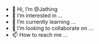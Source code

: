 - 👋 Hi, I’m @Jathing
- 👀 I’m interested in ...
- 🌱 I’m currently learning ...
- 💞️ I’m looking to collaborate on ...
- 📫 How to reach me ...

<!---
Jathing/Jathing is a ✨ special ✨ repository because its `README.md` (this file) appears on your GitHub profile.
You can click the Preview link to take a look at your changes.
--->
